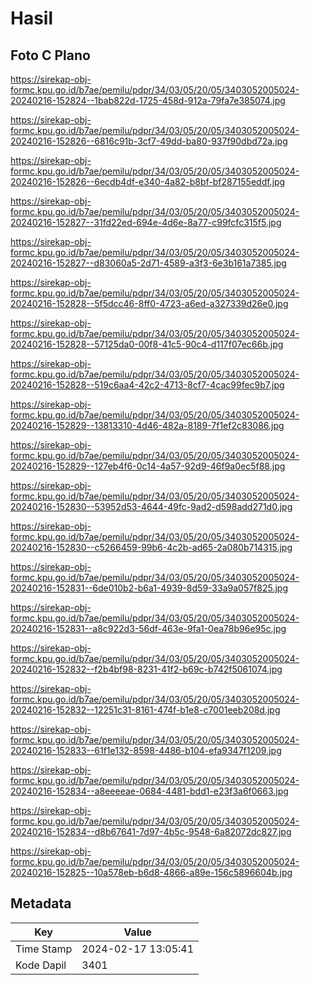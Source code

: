 # Hasil

## Foto C Plano

https://sirekap-obj-formc.kpu.go.id/b7ae/pemilu/pdpr/34/03/05/20/05/3403052005024-20240216-152824--1bab822d-1725-458d-912a-79fa7e385074.jpg

https://sirekap-obj-formc.kpu.go.id/b7ae/pemilu/pdpr/34/03/05/20/05/3403052005024-20240216-152826--6816c91b-3cf7-49dd-ba80-937f90dbd72a.jpg

https://sirekap-obj-formc.kpu.go.id/b7ae/pemilu/pdpr/34/03/05/20/05/3403052005024-20240216-152826--6ecdb4df-e340-4a82-b8bf-bf287155eddf.jpg

https://sirekap-obj-formc.kpu.go.id/b7ae/pemilu/pdpr/34/03/05/20/05/3403052005024-20240216-152827--31fd22ed-694e-4d6e-8a77-c99fcfc315f5.jpg

https://sirekap-obj-formc.kpu.go.id/b7ae/pemilu/pdpr/34/03/05/20/05/3403052005024-20240216-152827--d83060a5-2d71-4589-a3f3-6e3b161a7385.jpg

https://sirekap-obj-formc.kpu.go.id/b7ae/pemilu/pdpr/34/03/05/20/05/3403052005024-20240216-152828--5f5dcc46-8ff0-4723-a6ed-a327339d26e0.jpg

https://sirekap-obj-formc.kpu.go.id/b7ae/pemilu/pdpr/34/03/05/20/05/3403052005024-20240216-152828--57125da0-00f8-41c5-90c4-d117f07ec66b.jpg

https://sirekap-obj-formc.kpu.go.id/b7ae/pemilu/pdpr/34/03/05/20/05/3403052005024-20240216-152828--519c6aa4-42c2-4713-8cf7-4cac99fec9b7.jpg

https://sirekap-obj-formc.kpu.go.id/b7ae/pemilu/pdpr/34/03/05/20/05/3403052005024-20240216-152829--13813310-4d46-482a-8189-7f1ef2c83086.jpg

https://sirekap-obj-formc.kpu.go.id/b7ae/pemilu/pdpr/34/03/05/20/05/3403052005024-20240216-152829--127eb4f6-0c14-4a57-92d9-46f9a0ec5f88.jpg

https://sirekap-obj-formc.kpu.go.id/b7ae/pemilu/pdpr/34/03/05/20/05/3403052005024-20240216-152830--53952d53-4644-49fc-9ad2-d598add271d0.jpg

https://sirekap-obj-formc.kpu.go.id/b7ae/pemilu/pdpr/34/03/05/20/05/3403052005024-20240216-152830--c5266459-99b6-4c2b-ad65-2a080b714315.jpg

https://sirekap-obj-formc.kpu.go.id/b7ae/pemilu/pdpr/34/03/05/20/05/3403052005024-20240216-152831--6de010b2-b6a1-4939-8d59-33a9a057f825.jpg

https://sirekap-obj-formc.kpu.go.id/b7ae/pemilu/pdpr/34/03/05/20/05/3403052005024-20240216-152831--a8c922d3-56df-463e-9fa1-0ea78b96e95c.jpg

https://sirekap-obj-formc.kpu.go.id/b7ae/pemilu/pdpr/34/03/05/20/05/3403052005024-20240216-152832--f2b4bf98-8231-41f2-b69c-b742f5061074.jpg

https://sirekap-obj-formc.kpu.go.id/b7ae/pemilu/pdpr/34/03/05/20/05/3403052005024-20240216-152832--12251c31-8161-474f-b1e8-c7001eeb208d.jpg

https://sirekap-obj-formc.kpu.go.id/b7ae/pemilu/pdpr/34/03/05/20/05/3403052005024-20240216-152833--61f1e132-8598-4486-b104-efa9347f1209.jpg

https://sirekap-obj-formc.kpu.go.id/b7ae/pemilu/pdpr/34/03/05/20/05/3403052005024-20240216-152834--a8eeeeae-0684-4481-bdd1-e23f3a6f0663.jpg

https://sirekap-obj-formc.kpu.go.id/b7ae/pemilu/pdpr/34/03/05/20/05/3403052005024-20240216-152834--d8b67641-7d97-4b5c-9548-6a82072dc827.jpg

https://sirekap-obj-formc.kpu.go.id/b7ae/pemilu/pdpr/34/03/05/20/05/3403052005024-20240216-152825--10a578eb-b6d8-4866-a89e-156c5896604b.jpg


## Metadata

| Key        | Value               |
| ---------- | ------------------- |
| Time Stamp | 2024-02-17 13:05:41 |
| Kode Dapil | 3401                |



